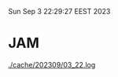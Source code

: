 Sun Sep  3 22:29:27 EEST 2023
# JAM
<a href='./cache/202309/03_22.log'>./cache/202309/03_22.log</a>
